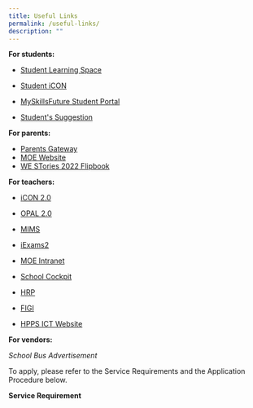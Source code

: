 ```yaml
---
title: Useful Links
permalink: /useful-links/
description: ""
---
```

**For students:**

*   [Student Learning Space](https://vle.learning.moe.edu.sg/login)
*   [Student iCON](https://workspace.google.com/dashboard)&nbsp;

*   [MySkillsFuture Student Portal](https://myskillsfuture.gov.sg/)
*   [Student's Suggestion](https://goo.gl/forms/UGXwIkzbzdlH7uxi1)

**For parents:**

*   [Parents Gateway](https://www.youtube.com/watch?v=tW9jwyuovOo&amp;feature=youtu.be)
*   [MOE Website](https://www.moe.gov.sg/)
*   [WE STories 2022 Flipbook](https://online.fliphtml5.com/obrr/qkde/#p=1)

**For teachers:**  

*   [iCON 2.0](https://icon.moe.edu.sg/)
*   [OPAL 2.0](https://idm.opal2.moe.edu.sg/account/login?returnUrl=%2Fconnect%2Fauthorize%2Fcallback%3Fresponse_type%3Dcode%26client_id%3DOpal2WebApp%26state%3DZ50qVn3mvgscXk9qyyrAU4flTgikrcMc2Dikh8ZyDpkqA%26redirect_uri%3Dhttps%253A%252F%252Fwww.opal2.moe.edu.sg%252Fapp%252Findex.html%26scope%3Droles%2520profile%2520cxprofile%2520openid%2520cxDomainInternalApi%26code_challenge%3Duw7Jj9AGCV_YAGsbtXKRMgve9OG_JUZVPf24T6MUtRs%26code_challenge_method%3DS256%26nonce%3DZ50qVn3mvgscXk9qyyrAU4flTgikrcMc2Dikh8ZyDpkqA)
*   [MIMS](https://idp.mims.moe.gov.sg/nidp/saml2/sso)  
    
*   [iExams2](https://iexams.seab.gov.sg/sso/login?service=https%3A%2F%2Fiexams.seab.gov.sg%2Fsso%2Foauth2.0%2FcallbackAuthorize%3Fclient_id%3Diexams2-prod%26redirect_uri%3Dhttps%253A%252F%252Fiexams.seab.gov.sg%252Fiexams2%252Flogin%252Foauth2%252Fcode%252Fiexams2-prod%26response_type%3Dcode%26client_name%3DCasOAuthClient)
*   [MOE Intranet](https://intranet.moe.gov.sg/Pages/Home.aspx)
*   [School Cockpit](https://idp.mims.moe.gov.sg/nidp/saml2/sso?SAMLRequest=fZHNbsIwEIRfJdp7%2FtwGkIWDaBEqElURhB56M8YQ08ROvU7Ux29IQIIeOHq9387uzHjyWxZeIy0qoxnEQQSe1MLslT4y2GZzfwSTdIy8LEhFp7XL9Vr%2B1BKd14Iaaf%2FDoLaaGo4KqealROoE3Uzfl5QEEa2scUaYArwporSulXo1GutS2o20jRJyu14yyJ2rkIYhityYQhjxXSkXlEYGR9MEeAzPWiGiAW%2FWLqA0d93SV07tq6BUJd4iui12HOnBubFCdmcwcLaW4C1mDLhIToeTPOyeVB4lPB7y50EyIELtOIlbRxa44oiqkQwOvMAzhVjLhUbHtWNAIhL7ceTHSRbFNE4oGQVkOPgCb3U5%2FUXp3tJHPu36JqRvWbbyVx%2BbDLzPazRtA1yCoJ26vU3g8WB%2BtR3Sf%2Bbe2zUOb%2Benl%2Bd97ukf&amp;RelayState=https%3A%2F%2Fschoolcockpit.moe.gov.sg%2FCP%2Fscapp%2Fsecurity&amp;SigAlg=http%3A%2F%2Fwww.w3.org%2F2001%2F04%2Fxmldsig-more%23rsa-sha256&amp;Signature=W2PTr%2F6B6jf%2FbyffjJGwQD%2FK5sgDpUKKNBd%2B6F4%2FvLCIw0SCKfWpwF4OUExf9f0cn2v3XNlN9XQjDo3lt5F%2FnSoFXMGZVqWqyCuOk2146%2Fm3JCq0byaBYRqzkCgZejZ6X0BduPN1MkIWicMTjL5iuRMgzPjz9s5oWewyQmdtcCmDorvBdUnIZVLvxef%2Bzz6h5Tg%2BvSEqnnHpHnSPETDVtZeRu73YhiDpYhsHxwV9IFBDbSQKMzuSFz8IP0rcWvvE5wUTRvdaPi83HiQV4SUyjmRp0ZKlI6yK5uehFBTqIeWNSf%2BSxlr4VnBUCMMG0XdTiuOOIaTUuyq8YStQrqjsrebkLAprwhGO5q0KYeaFU3xlBL33uGg35qOs3EPBboxEA6iDAtgsALRBFeTXoVf6c9oN4VA2amEr6KxWwEh5ESiTUYDbMDHnY%2Bvl3yyyGyZv83mwfFalVLMi4DRzk9t7dLPFxpOfiTtzs05V%2FUtFs9PZF9xrOkb7GhOcXrG%2B%2Bmi3lVrYJ4ZvJY%2B88NP04ZjL2HDWze3j3eDhdrw4Bzofn2DVKUacnI%2BVsLj5f%2BfBHLRIy5e282wM0X4v0tOP95BRHaIXWI4J1SuCpBKfI4Qzq3RTfIVPQ6HFojtxKbHNgvCCU7e5rOvXhAfRnYSjlsJJexNn%2FgKqN4p0oz%2F2UW9cq7I%3D)
*   [HRP](https://www.hrp.gov.sg/hrp/#/landing-employee)
*   [FIGI](http://w1121padmw00293.schools.moe.edu.sg/figi/)
*   [HPPS ICT Website](https://sites.google.com/view/hpps-ict/)

**For vendors:**

*School Bus Advertisement*
        <!-- /\* Font Definitions \*/ @font-face {font-family:Latha; panose-1:2 0 4 0 0 0 0 0 0 0; mso-font-alt:"Nirmala UI"; mso-font-charset:0; mso-generic-font-family:swiss; mso-font-pitch:variable; mso-font-signature:1048579 0 0 0 1 0;} @font-face {font-family:"Cambria Math"; panose-1:2 4 5 3 5 4 6 3 2 4; mso-font-charset:0; mso-generic-font-family:roman; mso-font-pitch:variable; mso-font-signature:-536869121 1107305727 33554432 0 415 0;} @font-face {font-family:Calibri; panose-1:2 15 5 2 2 2 4 3 2 4; mso-font-charset:0; mso-generic-font-family:swiss; mso-font-pitch:variable; mso-font-signature:-469750017 -1073732485 9 0 511 0;} /\* Style Definitions \*/ p.MsoNormal, li.MsoNormal, div.MsoNormal {mso-style-unhide:no; mso-style-qformat:yes; mso-style-parent:""; margin-top:0in; margin-right:0in; margin-bottom:8.0pt; margin-left:0in; line-height:107%; mso-pagination:widow-orphan; font-size:11.0pt; font-family:"Calibri",sans-serif; mso-ascii-font-family:Calibri; mso-ascii-theme-font:minor-latin; mso-fareast-font-family:Calibri; mso-fareast-theme-font:minor-latin; mso-hansi-font-family:Calibri; mso-hansi-theme-font:minor-latin; mso-bidi-font-family:Latha; mso-bidi-theme-font:minor-bidi; mso-ansi-language:EN-SG; mso-fareast-language:EN-US; mso-bidi-language:AR-SA;} .MsoChpDefault {mso-style-type:export-only; mso-default-props:yes; font-family:"Calibri",sans-serif; mso-ascii-font-family:Calibri; mso-ascii-theme-font:minor-latin; mso-fareast-font-family:Calibri; mso-fareast-theme-font:minor-latin; mso-hansi-font-family:Calibri; mso-hansi-theme-font:minor-latin; mso-bidi-font-family:Latha; mso-bidi-theme-font:minor-bidi; mso-ansi-language:EN-SG; mso-fareast-language:EN-US; mso-bidi-language:AR-SA;} .MsoPapDefault {mso-style-type:export-only; margin-bottom:8.0pt; line-height:107%;} @page WordSection1 {size:8.5in 11.0in; margin:1.0in 1.0in 1.0in 1.0in; mso-header-margin:.5in; mso-footer-margin:.5in; mso-paper-source:0;} div.WordSection1 {page:WordSection1;} -->

To apply, please refer to the Service Requirements and the Application Procedure below.

**Service Requirement**


